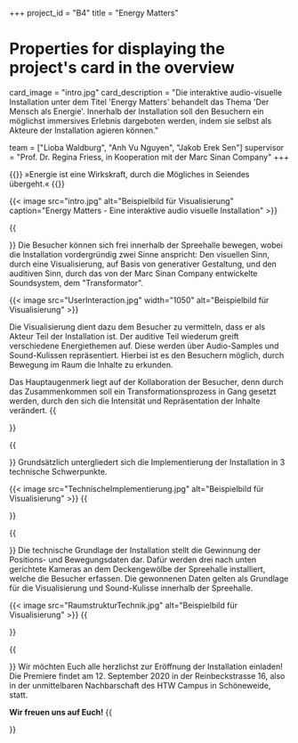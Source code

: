 +++
project_id = "B4"
title = "Energy Matters"

# Properties for displaying the project's card in the overview
card_image = "intro.jpg"
card_description = "Die interaktive audio-visuelle Installation unter dem Titel 'Energy Matters' behandelt das Thema 'Der Mensch als Energie'. Innerhalb der Installation soll den Besuchern ein möglichst immersives Erlebnis dargeboten werden, indem sie selbst als Akteure der Installation agieren können."

team = ["Lioba Waldburg", "Anh Vu Nguyen", "Jakob Erek Sen"]
supervisor = "Prof. Dr. Regina Friess, in Kooperation mit der Marc Sinan Company"
+++

{{<quote caption="Aristoteles (384 - 322 BC)">}}
»Energie ist eine Wirkskraft, durch die Mögliches in Seiendes übergeht.«
{{</quote>}}

{{< image src="intro.jpg" alt="Beispielbild für Visualisierung" caption="Energy Matters - Eine interaktive audio visuelle Installation" >}}

{{<section title="Konzept - Der Mensch als Energie">}}
Die Besucher können sich frei innerhalb der Spreehalle bewegen, wobei
die Installation vordergründig zwei Sinne anspricht: Den visuellen Sinn,
durch eine Visualisierung, auf Basis von generativer Gestaltung, und den auditiven Sinn, durch das von der Marc Sinan Company entwickelte Soundsystem, dem "Transformator".

{{< image src="UserInteraction.jpg" width="1050" alt="Beispielbild für Visualisierung" >}}

Die Visualisierung dient dazu dem Besucher zu vermitteln, dass er als Akteur Teil der Installation ist. Der auditive Teil wiederum greift verschiedene Energiethemen auf. Diese werden über Audio-Samples und Sound-Kulissen repräsentiert. Hierbei ist es den Besuchern möglich, durch Bewegung im Raum die Inhalte zu erkunden.

Das Hauptaugenmerk liegt auf der Kollaboration der Besucher, denn durch das Zusammenkommen soll ein Transformationsprozess in Gang gesetzt werden, durch den sich die Intensität und Repräsentation der Inhalte verändert.
{{</section>}}

{{<section title="Technische Schwerpunkte">}}
Grundsätzlich untergliedert sich die Implementierung der Installation in 3 technische Schwerpunkte.

{{< image src="TechnischeImplementierung.jpg" alt="Beispielbild für Visualisierung" >}}
{{</section>}}

{{<section title="Technische Umsetzung">}}
Die technische Grundlage der Installation stellt die Gewinnung der Positions- und Bewegungsdaten dar. Dafür werden drei nach unten gerichtete Kameras an dem Deckengewölbe der Spreehalle installiert, welche die Besucher erfassen.
Die gewonnenen Daten gelten als Grundlage für die Visualisierung und Sound-Kulisse innerhalb der Spreehalle.

{{< image src="RaumstrukturTechnik.jpg" alt="Beispielbild für Visualisierung" >}}
{{</section>}}

{{<section title="Kommt vorbei!">}}
Wir möchten Euch alle herzlichst zur Eröffnung der Installation einladen! Die Premiere findet am 12. September 2020 in der Reinbeckstrasse 16, also in der unmittelbaren Nachbarschaft des HTW Campus in Schöneweide, statt. 

**Wir freuen uns auf Euch!**
{{</section>}}
